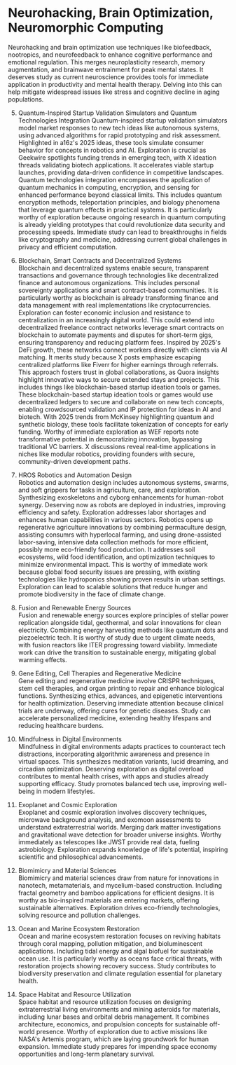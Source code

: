 # Neurohacking, Brain Optimization, Neuromorphic Computing  

Neurohacking and brain optimization use techniques like biofeedback, nootropics, and neurofeedback to enhance cognitive performance and emotional regulation. This merges neuroplasticity research, memory augmentation, and brainwave entrainment for peak mental states. It deserves study as current neuroscience provides tools for immediate application in productivity and mental health therapy. Delving into this can help mitigate widespread issues like stress and cognitive decline in aging populations. 

5. Quantum-Inspired Startup Validation Simulators and Quantum Technologies Integration
Quantum-inspired startup validation simulators model market responses to new tech ideas like autonomous systems, using advanced algorithms for rapid prototyping and risk assessment. Highlighted in a16z's 2025 ideas, these tools simulate consumer behavior for concepts in robotics and AI. Exploration is crucial as Geekwire spotlights funding trends in emerging tech, with X ideation threads validating biotech applications. It accelerates viable startup launches, providing data-driven confidence in competitive landscapes. Quantum technologies integration encompasses the application of quantum mechanics in computing, encryption, and sensing for enhanced performance beyond classical limits. This includes quantum encryption methods, teleportation principles, and biology phenomena that leverage quantum effects in practical systems. It is particularly worthy of exploration because ongoing research in quantum computing is already yielding prototypes that could revolutionize data security and processing speeds. Immediate study can lead to breakthroughs in fields like cryptography and medicine, addressing current global challenges in privacy and efficient computation.

6. Blockchain, Smart Contracts and Decentralized Systems  
Blockchain and decentralized systems enable secure, transparent transactions and governance through technologies like decentralized finance and autonomous organizations. This includes personal sovereignty applications and smart contract-based communities. It is particularly worthy as blockchain is already transforming finance and data management with real implementations like cryptocurrencies. Exploration can foster economic inclusion and resistance to centralization in an increasingly digital world. This could extend into decentralized freelance contract networks leverage smart contracts on blockchain to automate payments and disputes for short-term gigs, ensuring transparency and reducing platform fees. Inspired by 2025's DeFi growth, these networks connect workers directly with clients via AI matching. It merits study because X posts emphasize escaping centralized platforms like Fiverr for higher earnings through referrals. This approach fosters trust in global collaborations, as Quora insights highlight innovative ways to secure extended stays and projects. This includes things like blockchain-based startup ideation tools or games. These blockchain-based startup ideation tools or games would use decentralized ledgers to secure and collaborate on new tech concepts, enabling crowdsourced validation and IP protection for ideas in AI and biotech. With 2025 trends from McKinsey highlighting quantum and synthetic biology, these tools facilitate tokenization of concepts for early funding. Worthy of immediate exploration as WEF reports note transformative potential in democratizing innovation, bypassing traditional VC barriers. X discussions reveal real-time applications in niches like modular robotics, providing founders with secure, community-driven development paths.

7. HROS Robotics and Automation Design  
Robotics and automation design includes autonomous systems, swarms, and soft grippers for tasks in agriculture, care, and exploration. Synthesizing exoskeletons and cyborg enhancements for human-robot synergy. Deserving now as robots are deployed in industries, improving efficiency and safety. Exploration addresses labor shortages and enhances human capabilities in various sectors. Robotics opens up regenerative agriculture innovations by combining permaculture design, assisting consumrs with hyperlocal farming, and using drone-assisted labor-saving, intensive data collection methods for more efficient, possibly more eco-friendly food production. It addresses soil ecosystems, wild food identification, and optimization techniques to minimize environmental impact. This is worthy of immediate work because global food security issues are pressing, with existing technologies like hydroponics showing proven results in urban settings. Exploration can lead to scalable solutions that reduce hunger and promote biodiversity in the face of climate change.

8. Fusion and Renewable Energy Sources  
Fusion and renewable energy sources explore principles of stellar power replication alongside tidal, geothermal, and solar innovations for clean electricity. Combining energy harvesting methods like quantum dots and piezoelectric tech. It is worthy of study due to urgent climate needs, with fusion reactors like ITER progressing toward viability. Immediate work can drive the transition to sustainable energy, mitigating global warming effects.

9. Gene Editing, Cell Therapies and Regenerative Medicine  
Gene editing and regenerative medicine involve CRISPR techniques, stem cell therapies, and organ printing to repair and enhance biological functions. Synthesizing ethics, advances, and epigenetic interventions for health optimization. Deserving immediate attention because clinical trials are underway, offering cures for genetic diseases. Study can accelerate personalized medicine, extending healthy lifespans and reducing healthcare burdens.

10. Mindfulness in Digital Environments  
Mindfulness in digital environments adapts practices to counteract tech distractions, incorporating algorithmic awareness and presence in virtual spaces. This synthesizes meditation variants, lucid dreaming, and circadian optimization. Deserving exploration as digital overload contributes to mental health crises, with apps and studies already supporting efficacy. Study promotes balanced tech use, improving well-being in modern lifestyles.

11. Exoplanet and Cosmic Exploration  
Exoplanet and cosmic exploration involves discovery techniques, microwave background analysis, and exomoon assessments to understand extraterrestrial worlds. Merging dark matter investigations and gravitational wave detection for broader universe insights. Worthy immediately as telescopes like JWST provide real data, fueling astrobiology. Exploration expands knowledge of life's potential, inspiring scientific and philosophical advancements.

12. Biomimicry and Material Sciences  
Biomimicry and material sciences draw from nature for innovations in nanotech, metamaterials, and mycelium-based construction. Including fractal geometry and bamboo applications for efficient designs. It is worthy as bio-inspired materials are entering markets, offering sustainable alternatives. Exploration drives eco-friendly technologies, solving resource and pollution challenges.

13. Ocean and Marine Ecosystem Restoration  
Ocean and marine ecosystem restoration focuses on reviving habitats through coral mapping, pollution mitigation, and bioluminescent applications. Including tidal energy and algal biofuel for sustainable ocean use. It is particularly worthy as oceans face critical threats, with restoration projects showing recovery success. Study contributes to biodiversity preservation and climate regulation essential for planetary health.

14. Space Habitat and Resource Utilization  
Space habitat and resource utilization focuses on designing extraterrestrial living environments and mining asteroids for materials, including lunar bases and orbital debris management. It combines architecture, economics, and propulsion concepts for sustainable off-world presence. Worthy of exploration due to active missions like NASA's Artemis program, which are laying groundwork for human expansion. Immediate study prepares for impending space economy opportunities and long-term planetary survival.
